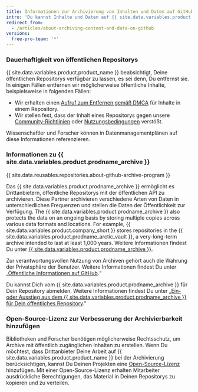 ```yaml
---
title: Informationen zur Archivierung von Inhalten und Daten auf GitHub
intro: 'Du kannst Inhalte und Daten auf {{ site.data.variables.product.product_name }} archivieren, damit andere Personen sie ansehen und darauf verweisen können.'
redirect_from:
  - /articles/about-archiving-content-and-data-on-github
versions:
  free-pro-team: '*'
---
```


### Dauerhaftigkeit von öffentlichen Repositorys

{{ site.data.variables.product.product_name }} beabsichtigt, Deine öffentlichen Repositorys verfügbar zu lassen, es sei denn, Du entfernst sie. In einigen Fällen entfernen wir möglicherweise öffentliche Inhalte, beispielsweise in folgenden Fällen:

- Wir erhalten einen [Aufruf zum Entfernen gemäß DMCA](/articles/dmca-takedown-policy) für Inhalte in einem Repository.
- Wir stellen fest, dass der Inhalt eines Repositorys gegen unsere [Community-Richtlinien](/articles/github-community-guidelines) oder [Nutzungsbedingungen](/articles/github-terms-of-service/) verstößt.

Wissenschaftler und Forscher können in Datenmanagementplänen auf diese Informationen referenzieren.

### Informationen zu {{ site.data.variables.product.prodname_archive }}

{{ site.data.reusables.repositories.about-github-archive-program }}

Das {{ site.data.variables.product.prodname_archive }} ermöglicht es Drittanbietern, öffentliche Repositorys mit der öffentlichen API zu archivieren. Diese Partner archivieren verschiedene Arten von Daten in unterschiedlichen Frequenzen und stellen die Daten der Öffentlichkeit zur Verfügung. The {{ site.data.variables.product.prodname_archive }} also protects the data on an ongoing basis by storing multiple copies across various data formats and locations. For example, {{ site.data.variables.product.company_short }} stores repositories in the {{ site.data.variables.product.prodname_arctic_vault }}, a very-long-term archive intended to last at least 1,000 years. Weitere Informationen findest Du unter [{{ site.data.variables.product.prodname_archive }}](https://archiveprogram.github.com/).

Zur verantwortungsvollen Nutzung von Archiven gehört auch die Wahrung der Privatsphäre der Benutzer. Weitere Informationen findest Du unter „[Öffentliche Informationen auf GitHub](/articles/github-privacy-statement/#public-information-on-github).“

Du kannst Dich vom {{ site.data.variables.product.prodname_archive }} für Dein Repository abmelden. Weitere Informationen findest Du unter „[Ein- oder Ausstieg aus dem {{ site.data.variables.product.prodname_archive }} für Dein öffentliches Repository](/github/understanding-how-github-uses-and-protects-your-data/opting-into-or-out-of-the-github-archive-program-for-your-public-repository)."

### Open-Source-Lizenz zur Verbesserung der Archivierbarkeit hinzufügen

Bibliotheken und Forscher benötigen möglicherweise Rechtsschutz, um Archive mit öffentlich zugänglichen Inhalten zu erstellen. Wenn Du möchtest, dass Drittanbieter Deine Arbeit auf {{ site.data.variables.product.product_name }} bei der Archivierung berücksichtigen, kannst Du Deinen Projekten eine [Open-Source-Lizenz](/articles/open-source-licensing) hinzufügen. Mit einer Open-Source-Lizenz erhalten Mitarbeiter ausdrückliche Berechtigungen, das Material in Deinen Repositorys zu kopieren und zu verteilen.
